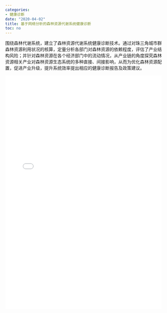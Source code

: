 ```yaml
---
categories:
- 健康诊断
date: "2020-04-02"
title: 基于网络分析的森林资源代谢系统健康诊断
toc: no
---
```


围绕森林代谢系统，建立了森林资源代谢系统健康诊断技术。通过对珠三角城市群森林资源利用状况的核算，定量分析各部门对森林资源的依赖程度，评估了产业结构风险；并针对森林资源在各个经济部门中的流动情况，从产业链的角度探究森林资源相关产业对森林资源生态系统的多种直接、间接影响，从而为优化森林资源配置，促进产业升级，提升系统效率提出相应的健康诊断报告及政策建议。

<embed src="/post/diagnose/2.2.2基于网络分析的森林资源代谢系统健康诊断.pdf#toolbar=0" type="application/pdf" width="100%" height=750>

